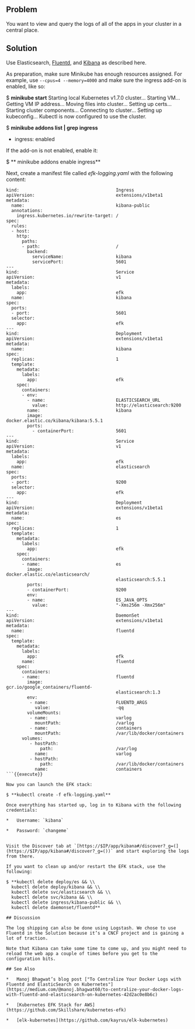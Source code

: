 ## Problem

You want to view and query the logs of all of the apps in your cluster in a central place.

## Solution

Use Elasticsearch, [Fluentd](https://www.fluentd.org/), and [Kibana](https://www.elastic.co/products/kibana) as described here.

As preparation, make sure Minikube has enough resources assigned. For example, use `--cpus=4 --memory=4000` and make sure the ingress add-on is enabled, like so:

$ **minikube start**
Starting local Kubernetes v1.7.0 cluster...
Starting VM...
Getting VM IP address...
Moving files into cluster...
Setting up certs...
Starting cluster components...
Connecting to cluster...
Setting up kubeconfig...
Kubectl is now configured to use the cluster.

$ **minikube addons list | grep ingress**
- ingress: enabled

If the add-on is not enabled, enable it:

$ ** minikube addons enable ingress**

Next, create a manifest file called _efk-logging.yaml_ with the following content:

```
kind:                                     Ingress
apiVersion:                               extensions/v1beta1
metadata:
  name:                                   kibana-public
  annotations:
    ingress.kubernetes.io/rewrite-target: /
spec:
  rules:
  - host:
    http:
      paths:
      - path:                             /
        backend:
          serviceName:                    kibana
          servicePort:                    5601
---
kind:                                     Service
apiVersion:                               v1
metadata:
  labels:
    app:                                  efk
  name:                                   kibana
spec:
  ports:
  - port:                                 5601
  selector:
    app:                                  efk
---
kind:                                     Deployment
apiVersion:                               extensions/v1beta1
metadata:
  name:                                   kibana
spec:
  replicas:                               1
  template:
    metadata:
      labels:
        app:                              efk
    spec:
      containers:
      - env:
        - name:                           ELASTICSEARCH_URL
          value:                          http://elasticsearch:9200
        name:                             kibana
        image:                            docker.elastic.co/kibana/kibana:5.5.1
        ports:
          - containerPort:                5601
---
kind:                                     Service
apiVersion:                               v1
metadata:
  labels:
    app:                                  efk
  name:                                   elasticsearch
spec:
  ports:
  - port:                                 9200
  selector:
    app:                                  efk
---
kind:                                     Deployment
apiVersion:                               extensions/v1beta1
metadata:
  name:                                   es
spec:
  replicas:                               1
  template:
    metadata:
      labels:
        app:                              efk
    spec:
      containers:
      - name:                             es
        image:                            docker.elastic.co/elasticsearch/
                                          elasticsearch:5.5.1
        ports:
        - containerPort:                  9200
        env:
        - name:                           ES_JAVA_OPTS
          value:                          "-Xms256m -Xmx256m"
---
kind:                                     DaemonSet
apiVersion:                               extensions/v1beta1
metadata:
  name:                                   fluentd
spec:
  template:
    metadata:
      labels:
        app:                              efk
      name:                               fluentd
    spec:
      containers:
      - name:                             fluentd
        image:                            gcr.io/google_containers/fluentd-
                                          elasticsearch:1.3
        env:
         - name:                          FLUENTD_ARGS
           value:                         -qq
        volumeMounts:
         - name:                          varlog
           mountPath:                     /varlog
         - name:                          containers
           mountPath:                     /var/lib/docker/containers
      volumes:
         - hostPath:
             path:                        /var/log
           name:                          varlog
         - hostPath:
             path:                        /var/lib/docker/containers
           name:                          containers
```{{execute}}

Now you can launch the EFK stack:

$ **kubectl create -f efk-logging.yaml**

Once everything has started up, log in to Kibana with the following credentials:

*   Username: `kibana`
    
*   Password: `changeme`
    

Visit the Discover tab at `[https://$IP/app/kibana#/discover?_g=(](https://$IP/app/kibana#/discover?_g=())` and start exploring the logs from there.

If you want to clean up and/or restart the EFK stack, use the following:

$ **kubectl delete deploy/es && \\
  kubectl delete deploy/kibana && \\
  kubectl delete svc/elasticsearch && \\
  kubectl delete svc/kibana && \\
  kubectl delete ingress/kibana-public && \\
  kubectl delete daemonset/fluentd**

## Discussion

The log shipping can also be done using Logstash. We chose to use Fluentd in the Solution because it’s a CNCF project and is gaining a lot of traction.

Note that Kibana can take some time to come up, and you might need to reload the web app a couple of times before you get to the configuration bits.

## See Also

*   Manoj Bhagwat’s blog post ["To Centralize Your Docker Logs with Fluentd and ElasticSearch on Kubernetes"](https://medium.com/@manoj.bhagwat60/to-centralize-your-docker-logs-with-fluentd-and-elasticsearch-on-kubernetes-42d2ac0e8b6c)
    
*   [Kubernetes EFK Stack for AWS](https://github.com/Skillshare/kubernetes-efk)
    
*   [elk-kubernetes](https://github.com/kayrus/elk-kubernetes)